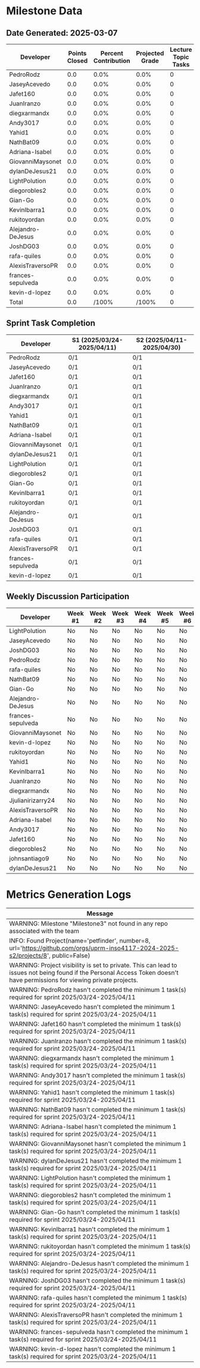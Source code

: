 # Milestone Data

## Date Generated: 2025-03-07
| Developer | Points Closed | Percent Contribution | Projected Grade | Lecture Topic Tasks |
| --------- | ------------- | -------------------- | --------------- | ------------------- |
| PedroRodz | 0.0 | 0.0% | 0.0% | 0 |
| JaseyAcevedo | 0.0 | 0.0% | 0.0% | 0 |
| Jafet160 | 0.0 | 0.0% | 0.0% | 0 |
| JuanIranzo | 0.0 | 0.0% | 0.0% | 0 |
| diegxarmandx | 0.0 | 0.0% | 0.0% | 0 |
| Andy3017 | 0.0 | 0.0% | 0.0% | 0 |
| Yahid1 | 0.0 | 0.0% | 0.0% | 0 |
| NathBat09 | 0.0 | 0.0% | 0.0% | 0 |
| Adriana-Isabel | 0.0 | 0.0% | 0.0% | 0 |
| GiovanniMaysonet | 0.0 | 0.0% | 0.0% | 0 |
| dylanDeJesus21 | 0.0 | 0.0% | 0.0% | 0 |
| LightPolution | 0.0 | 0.0% | 0.0% | 0 |
| diegorobles2 | 0.0 | 0.0% | 0.0% | 0 |
| Gian-Go | 0.0 | 0.0% | 0.0% | 0 |
| KevinIbarra1 | 0.0 | 0.0% | 0.0% | 0 |
| rukitoyordan | 0.0 | 0.0% | 0.0% | 0 |
| Alejandro-DeJesus | 0.0 | 0.0% | 0.0% | 0 |
| JoshDG03 | 0.0 | 0.0% | 0.0% | 0 |
| rafa-quiles | 0.0 | 0.0% | 0.0% | 0 |
| AlexisTraversoPR | 0.0 | 0.0% | 0.0% | 0 |
| frances-sepulveda | 0.0 | 0.0% | 0.0% | 0 |
| kevin-d-lopez | 0.0 | 0.0% | 0.0% | 0 |
| Total | 0.0 | /100% | /100% | 0 |


## Sprint Task Completion

| Developer | S1 (2025/03/24-2025/04/11) | S2 (2025/04/11-2025/04/30) |
|---|---|---|
| PedroRodz | 0/1 | 0/1 |
| JaseyAcevedo | 0/1 | 0/1 |
| Jafet160 | 0/1 | 0/1 |
| JuanIranzo | 0/1 | 0/1 |
| diegxarmandx | 0/1 | 0/1 |
| Andy3017 | 0/1 | 0/1 |
| Yahid1 | 0/1 | 0/1 |
| NathBat09 | 0/1 | 0/1 |
| Adriana-Isabel | 0/1 | 0/1 |
| GiovanniMaysonet | 0/1 | 0/1 |
| dylanDeJesus21 | 0/1 | 0/1 |
| LightPolution | 0/1 | 0/1 |
| diegorobles2 | 0/1 | 0/1 |
| Gian-Go | 0/1 | 0/1 |
| KevinIbarra1 | 0/1 | 0/1 |
| rukitoyordan | 0/1 | 0/1 |
| Alejandro-DeJesus | 0/1 | 0/1 |
| JoshDG03 | 0/1 | 0/1 |
| rafa-quiles | 0/1 | 0/1 |
| AlexisTraversoPR | 0/1 | 0/1 |
| frances-sepulveda | 0/1 | 0/1 |
| kevin-d-lopez | 0/1 | 0/1 |

## Weekly Discussion Participation

| Developer | Week #1 | Week #2 | Week #3 | Week #4 | Week #5 | Week #6 | Penalty |
|---|---|---|---|---|---|---|---|
| LightPolution | No | No | No | No | No | No | 27.0 |
| JaseyAcevedo | No | No | No | No | No | No | 27.0 |
| JoshDG03 | No | No | No | No | No | No | 27.0 |
| PedroRodz | No | No | No | No | No | No | 27.0 |
| rafa-quiles | No | No | No | No | No | No | 27.0 |
| NathBat09 | No | No | No | No | No | No | 27.0 |
| Gian-Go | No | No | No | No | No | No | 27.0 |
| Alejandro-DeJesus | No | No | No | No | No | No | 27.0 |
| frances-sepulveda | No | No | No | No | No | No | 27.0 |
| GiovanniMaysonet | No | No | No | No | No | No | 27.0 |
| kevin-d-lopez | No | No | No | No | No | No | 27.0 |
| rukitoyordan | No | No | No | No | No | No | 27.0 |
| Yahid1 | No | No | No | No | No | No | 27.0 |
| KevinIbarra1 | No | No | No | No | No | No | 27.0 |
| JuanIranzo | No | No | No | No | No | No | 27.0 |
| diegxarmandx | No | No | No | No | No | No | 27.0 |
| Jjulianirizarry24 | No | No | No | No | No | No | 27.0 |
| AlexisTraversoPR | No | No | No | No | No | No | 27.0 |
| Adriana-Isabel | No | No | No | No | No | No | 27.0 |
| Andy3017 | No | No | No | No | No | No | 27.0 |
| Jafet160 | No | No | No | No | No | No | 27.0 |
| diegorobles2 | No | No | No | No | No | No | 27.0 |
| johnsantiago9 | No | No | No | No | No | No | 27.0 |
| dylanDeJesus21 | No | No | No | No | No | No | 27.0 |
# Metrics Generation Logs

| Message |
| ------- |
| WARNING: Milestone "Milestone3" not found in any repo associated with the team |
| INFO: Found Project(name='petfinder', number=8, url='https://github.com/orgs/uprm-inso4117-2024-2025-s2/projects/8', public=False) |
| WARNING: Project visibility is set to private. This can lead to issues not being found if the Personal Access Token doesn't have permissions for viewing private projects. |
| WARNING: PedroRodz hasn't completed the minimum 1 task(s) required for sprint 2025/03/24-2025/04/11 |
| WARNING: JaseyAcevedo hasn't completed the minimum 1 task(s) required for sprint 2025/03/24-2025/04/11 |
| WARNING: Jafet160 hasn't completed the minimum 1 task(s) required for sprint 2025/03/24-2025/04/11 |
| WARNING: JuanIranzo hasn't completed the minimum 1 task(s) required for sprint 2025/03/24-2025/04/11 |
| WARNING: diegxarmandx hasn't completed the minimum 1 task(s) required for sprint 2025/03/24-2025/04/11 |
| WARNING: Andy3017 hasn't completed the minimum 1 task(s) required for sprint 2025/03/24-2025/04/11 |
| WARNING: Yahid1 hasn't completed the minimum 1 task(s) required for sprint 2025/03/24-2025/04/11 |
| WARNING: NathBat09 hasn't completed the minimum 1 task(s) required for sprint 2025/03/24-2025/04/11 |
| WARNING: Adriana-Isabel hasn't completed the minimum 1 task(s) required for sprint 2025/03/24-2025/04/11 |
| WARNING: GiovanniMaysonet hasn't completed the minimum 1 task(s) required for sprint 2025/03/24-2025/04/11 |
| WARNING: dylanDeJesus21 hasn't completed the minimum 1 task(s) required for sprint 2025/03/24-2025/04/11 |
| WARNING: LightPolution hasn't completed the minimum 1 task(s) required for sprint 2025/03/24-2025/04/11 |
| WARNING: diegorobles2 hasn't completed the minimum 1 task(s) required for sprint 2025/03/24-2025/04/11 |
| WARNING: Gian-Go hasn't completed the minimum 1 task(s) required for sprint 2025/03/24-2025/04/11 |
| WARNING: KevinIbarra1 hasn't completed the minimum 1 task(s) required for sprint 2025/03/24-2025/04/11 |
| WARNING: rukitoyordan hasn't completed the minimum 1 task(s) required for sprint 2025/03/24-2025/04/11 |
| WARNING: Alejandro-DeJesus hasn't completed the minimum 1 task(s) required for sprint 2025/03/24-2025/04/11 |
| WARNING: JoshDG03 hasn't completed the minimum 1 task(s) required for sprint 2025/03/24-2025/04/11 |
| WARNING: rafa-quiles hasn't completed the minimum 1 task(s) required for sprint 2025/03/24-2025/04/11 |
| WARNING: AlexisTraversoPR hasn't completed the minimum 1 task(s) required for sprint 2025/03/24-2025/04/11 |
| WARNING: frances-sepulveda hasn't completed the minimum 1 task(s) required for sprint 2025/03/24-2025/04/11 |
| WARNING: kevin-d-lopez hasn't completed the minimum 1 task(s) required for sprint 2025/03/24-2025/04/11 |
